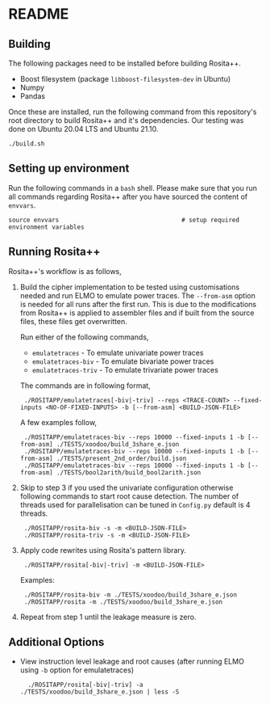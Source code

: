 README
===

## Building

The following packages need to be installed before building Rosita++.

+ Boost filesystem (package `libboost-filesystem-dev` in Ubuntu)
+ Numpy
+ Pandas

Once these are installed, run the following command from this repository's root
directory to build Rosita++ and it's dependencies. Our testing was done on
Ubuntu 20.04 LTS and Ubuntu 21.10.

~~~
./build.sh
~~~

## Setting up environment

Run the following commands in a `bash` shell. Please make sure that you run all
commands regarding Rosita++ after you have sourced the content of `envvars`.

~~~
source envvars                                  # setup required environment variables 
~~~

## Running Rosita++

Rosita++'s workflow is as follows,

1. Build the cipher implementation to be tested using customisations needed and run
ELMO to emulate power traces. The `--from-asm` option is needed for all runs after
the first run. This is due to the modifications from Rosita++ is applied to assembler files
and if built from the source files, these files get overwritten.

    Run either of the following commands,

    + `emulatetraces` - To emulate univariate power traces
    + `emulatetraces-biv` - To emulate bivariate power traces
    + `emulatetraces-triv` - To emulate trivariate power traces

    The commands are in following format,

        ./ROSITAPP/emulatetraces[-biv|-triv] --reps <TRACE-COUNT> --fixed-inputs <NO-OF-FIXED-INPUTS> -b [--from-asm] <BUILD-JSON-FILE>

    A few examples follow,

        ./ROSITAPP/emulatetraces-biv --reps 10000 --fixed-inputs 1 -b [--from-asm] ./TESTS/xoodoo/build_3share_e.json
        ./ROSITAPP/emulatetraces-biv --reps 10000 --fixed-inputs 1 -b [--from-asm] ./TESTS/present_2nd_order/build.json
        ./ROSITAPP/emulatetraces-biv --reps 10000 --fixed-inputs 1 -b [--from-asm] ./TESTS/bool2arith/build_bool2arith.json

2. Skip to step 3 if you used the univariate configuration otherwise following
commands to start root cause detection. The number of threads used for parallelisation
can be tuned in `Config.py` default is 4 threads.

        ./ROSITAPP/rosita-biv -s -m <BUILD-JSON-FILE>
        ./ROSITAPP/rosita-triv -s -m <BUILD-JSON-FILE>

3. Apply code rewrites using Rosita's pattern library.
       
        ./ROSITAPP/rosita[-biv|-triv] -m <BUILD-JSON-FILE>

    Examples:

        ./ROSITAPP/rosita-biv -m ./TESTS/xoodoo/build_3share_e.json
        ./ROSITAPP/rosita -m ./TESTS/xoodoo/build_3share_e.json

4. Repeat from step 1 until the leakage measure is zero.

## Additional Options

+ View instruction level leakage and root causes (after running ELMO using `-b` option for emulatetraces)

        ./ROSITAPP/rosita[-biv|-triv] -a ./TESTS/xoodoo/build_3share_e.json | less -S




